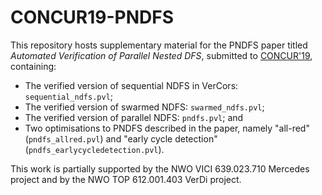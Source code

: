 # CONCUR19-PNDFS

This repository hosts supplementary material for the PNDFS paper titled _Automated Verification of Parallel Nested DFS_, submitted to [CONCUR'19](https://event.cwi.nl/concur2019), containing:

- The verified version of sequential NDFS in VerCors: `sequential_ndfs.pvl`;
- The verified version of swarmed NDFS: `swarmed_ndfs.pvl`;
- The verified version of parallel NDFS: `pndfs.pvl`; and
- Two optimisations to PNDFS described in the paper, namely "all-red" (`pndfs_allred.pvl`) and "early cycle detection" (`pndfs_earlycycledetection.pvl`).


This work is partially supported by the NWO VICI 639.023.710 Mercedes project and by the NWO TOP 612.001.403 VerDi project.
